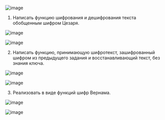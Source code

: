 ![image](https://user-images.githubusercontent.com/113033685/202127745-1a06d62d-0be8-42ec-9ee1-ce9cdf44f400.png)

1. Написать функцию шифрования и дешифрования текста обобщенным шифром Цезаря.

![image](https://user-images.githubusercontent.com/113033685/202126368-2abc9088-57be-4eb7-b4db-dc389ee69cc9.png)

![image](https://user-images.githubusercontent.com/113033685/202126413-3c201b92-57c0-49e1-9b61-5ef72560d6de.png)


2. Написать функцию, принимающую шифротекст, зашифрованный шифром из предыдущего задания и восстанавливающий текст, без знания ключа.

![image](https://user-images.githubusercontent.com/113033685/202126475-4032039c-4211-4c6b-affe-85f0e39a12b0.png)

![image](https://user-images.githubusercontent.com/113033685/202126486-f63bac44-f1a6-4fb9-bfd0-a1e16359a56a.png)


3. Реализовать в виде функций шифр Вернама.

![image](https://user-images.githubusercontent.com/113033685/202126618-4fe95750-6aae-4ba8-b8ed-e5a6ab25f4c7.png)

![image](https://user-images.githubusercontent.com/113033685/202126629-0bb507fc-b329-422a-9abd-bf2005d48065.png)


